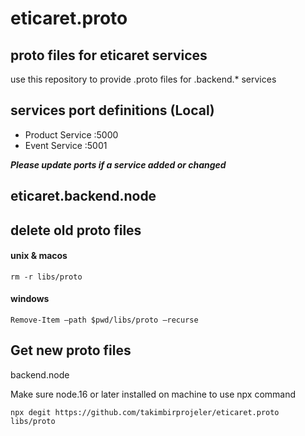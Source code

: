 

# eticaret.proto
## proto files for eticaret services


use this repository to provide .proto files for .backend.* services


## services port definitions (Local)

- Product Service :5000
- Event Service :5001

***Please update ports if a service added or changed***

## eticaret.backend.node

## delete old proto files

#### unix & macos
```shell
rm -r libs/proto
````

#### windows

```shell
Remove-Item –path $pwd/libs/proto –recurse
```

## Get new proto files

backend.node

Make sure node.16 or later installed on machine to use npx command
```shell 
npx degit https://github.com/takimbirprojeler/eticaret.proto libs/proto
```
